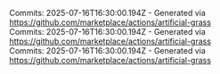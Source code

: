 Commits: 2025-07-16T16:30:00.194Z - Generated via https://github.com/marketplace/actions/artificial-grass
<br>
Commits: 2025-07-16T16:30:00.194Z - Generated via https://github.com/marketplace/actions/artificial-grass
<br>
Commits: 2025-07-16T16:30:00.194Z - Generated via https://github.com/marketplace/actions/artificial-grass
<br>
